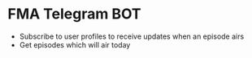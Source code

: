 # FMA Telegram BOT

* Subscribe to user profiles to receive updates when an episode airs
* Get episodes which will air today
